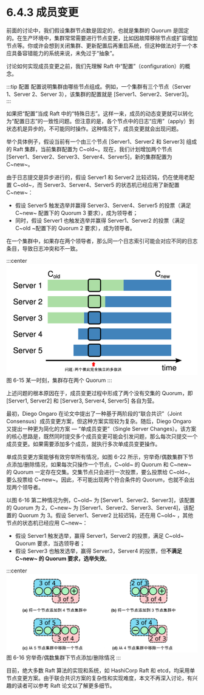 # 6.4.3 成员变更

前面的讨论中，我们假设集群节点数是固定的，也就是集群的 Quorum 是固定的。在生产环境中，集群常常需要进行节点变更，比如因故障移除节点或扩容增加节点等。你或许会想到关闭集群、更新配置后再重启系统，但这种做法对于一个本应具备容错能力的系统来说，未免过于“抽象”。


讨论如何实现成员变更之前，我们先理解 Raft 中“配置”（configuration）的概念。

:::tip 配置
配置说明集群由哪些节点组成。例如，一个集群有三个节点（Server 1、Server 2、Server 3），该集群的配置就是 [Server1、Server2、Server3]。
:::

如果把“配置”当成 Raft 中的“特殊日志”。这样一来，成员的动态变更就可以转化为“配置日志”的一致性问题。但注意的是，各个节点中的日志“应用”（apply）到状态机是异步的，不可能同时操作。这种情况下，成员变更就会出现问题。

举个具体例子，假设当前有一个由三个节点 [Server1、Server2 和 Server3] 组成的 Raft 集群，当前集群配置为 C~old~。现在，我们计划增加两个节点 [Server1、Server2、Server3、Server4、Server5]，新的集群配置为 C~new~。

由于日志提交是异步进行的，假设 Server1 和 Server2 比较迟钝，仍在使用老配置 C~old~，而 Server3、Server4、Server5 的状态机已经应用了新配置 C~new~：

- 假设 Server5 触发选举并赢得 Server3、Server4、Server5 的投票（满足 C~new~ 配置下的 Quorum 3 要求），成为领导者；
- 同时，假设 Server1 也触发选举并赢得 Server1、Server2 的投票（满足 C~old ~配置下的 Quorum 2 要求），成为领导者。

在一个集群中，如果存在两个领导者，那么同一个日志索引可能会对应不同的日志条目，导致日志冲突和不一致。

:::center
  ![](../assets/raft-ConfChange.png) <br/>
  图 6-15 某一时刻，集群存在两个 Quorum 
:::

上述问题的根本原因在于，成员变更过程中形成了两个没有交集的 Quorum，即 [Server1, Server2] 和 [Server3, Server4, Server5] 各自为营。

最初，Diego Ongaro 在论文中提出了一种基于两阶段的“联合共识”（Joint Consensus）成员变更方案，但这种方案实现较为复杂。随后，Diego Ongaro 又提出一种更为简化的方案 — “单成员变更”（Single Server Changes）。该方案的核心思路是，既然同时提交多个成员变更可能会引发问题，那么每次只提交一个成员变更。如果需要添加多个成员，就执行多次单成员变更操作。

单成员变更方案能够有效穷举所有情况，如图 6-22 所示，穷举奇/偶数集群下节点添加/删除情况，如果每次只操作一个节点，C~old~ 的 Quorum 和 C~new~ 的 Quorum 一定存在交集。交集节点只会进行一次投票，要么投票给 C~old~，要么投票给 C~new~。因此，不可能出现两个符合条件的 Quorum，也就不会出现两个领导者。

以图 6-16 第二种情况为例，C~old~ 为 [Server1、Server2、Server3]，该配置的 Quorum 为 2，C~new~ 为 [Server1、Server2、Server3、Server4]，该配置的 Quorum 为 3。假设 Server1、Server2 比较迟钝，还在用 C~old~ ，其他节点的状态机已经应用 C~new~：
- 假设 Server1 触发选举，赢得 Server1，Server2 的投票，满足 C~old~ Quorum 要求，当选领导者；
- 假设 Server3 也触发选举，赢得 Server3，Server4 的投票，但**不满足 C~new~ 的 Quorum 要求，选举失效**。

:::center
  ![](../assets/raft-single-server.svg) <br/>
  图 6-16 穷举奇/偶数集群下节点添加/删除情况
:::


目前，绝大多数 Raft 算法的实现和系统，如 HashiCorp Raft 和 etcd，均采用单节点变更方案。由于联合共识方案的复杂性和实现难度，本文不再深入讨论，有兴趣的读者可以参考 Raft 论文以了解更多细节。